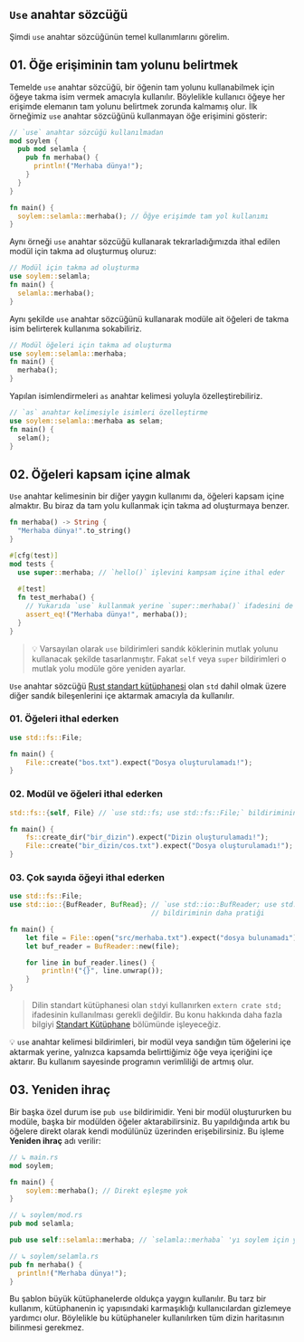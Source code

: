 ## `Use` anahtar sözcüğü
Şimdi `use` anahtar sözcüğünün temel kullanımlarını görelim.

## 01. Öğe erişiminin tam yolunu belirtmek
Temelde `use` anahtar sözcüğü, bir öğenin tam yolunu kullanabilmek için öğeye takma isim vermek amacıyla kullanılır. Böylelikle kullanıcı öğeye her erişimde elemanın tam yolunu belirtmek zorunda kalmamış olur. İlk örneğimiz `use` anahtar sözcüğünü kullanmayan öğe erişimini gösterir:

```Rust
// `use` anahtar sözcüğü kullanılmadan
mod soylem { 
  pub mod selamla { 
    pub fn merhaba() { 
      println!("Merhaba dünya!");
    }
  }
}

fn main() { 
  soylem::selamla::merhaba(); // Öğye erişimde tam yol kullanımı
}
````

Aynı örneği `use` anahtar sözcüğü kullanarak tekrarladığımızda ithal edilen modül için takma ad oluşturmuş oluruz:

```Rust
// Modül için takma ad oluşturma
use soylem::selamla;
fn main() { 
  selamla::merhaba();
}
````

Aynı şekilde `use` anahtar sözcüğünü kullanarak modüle ait öğeleri de takma isim belirterek kullanıma sokabiliriz.

```Rust
// Modül öğeleri için takma ad oluşturma
use soylem::selamla::merhaba;
fn main() { 
  merhaba();
}
````

Yapılan isimlendirmeleri `as` anahtar kelimesi yoluyla özelleştirebiliriz.

```Rust
// `as` anahtar kelimesiyle isimleri özelleştirme
use soylem::selamla::merhaba as selam;
fn main() { 
  selam();
}
```

## 02. Öğeleri kapsam içine almak
`Use` anahtar kelimesinin bir diğer yaygın kullanımı da, öğeleri kapsam içine almaktır. Bu biraz da tam yolu kullanmak için takma ad oluşturmaya benzer.

```rust
fn merhaba() -> String {
  "Merhaba dünya!".to_string()
}

#[cfg(test)]
mod tests {
  use super::merhaba; // `hello()` işlevini kampsam içine ithal eder
    
  #[test]
  fn test_merhaba() {
    // Yukarıda `use` kullanmak yerine `super::merhaba()` ifadesini de kullanabilirdik. 
    assert_eq!("Merhaba dünya!", merhaba()); 
  }
}
````

> 💡 Varsayılan olarak `use` bildirimleri sandık köklerinin mutlak yolunu kullanacak şekilde tasarlanmıştır. Fakat `self` veya `super` 	bildirimleri o mutlak yolu modüle göre yeniden ayarlar.

`Use` anahtar sözcüğü [Rust standart kütüphanesi](https://github.com/rust-lang/rust/tree/master/src/libstd) olan `std` dahil olmak üzere diğer sandık bileşenlerini içe aktarmak amacıyla da kullanılır. 

### 01. Öğeleri ithal ederken
```Rust
use std::fs::File;

fn main() {
    File::create("bos.txt").expect("Dosya oluşturulamadı!");
}
````

### 02. Modül ve öğeleri ithal ederken
```Rust
std::fs::{self, File} // `use std::fs; use std::fs::File;` bildiriminin daha pratiği

fn main() {
    fs::create_dir("bir_dizin").expect("Dizin oluşturulamadı!");
    File::create("bir_dizin/cos.txt").expect("Dosya oluşturulamadı!");
}
````

### 03. Çok sayıda öğeyi ithal ederken

```Rust
use std::fs::File;
use std::io::{BufReader, BufRead}; // `use std::io::BufReader; use std::io::BufRead;` 
                                   // bildiriminin daha pratiği

fn main() {
    let file = File::open("src/merhaba.txt").expect("dosya bulunamadı");
    let buf_reader = BufReader::new(file);

    for line in buf_reader.lines() {
        println!("{}", line.unwrap());
    }
}
````

> Dilin standart kütüphanesi olan `std`yi kullanırken `extern crate std;` ifadesinin kullanılması gerekli değildir. Bu konu hakkında daha fazla bilgiyi [Standart Kütüphane](std-primitives-and-preludes.md) bölümünde işleyeceğiz.

💡 `use` anahtar kelimesi bildirimleri, bir modül veya sandığın tüm öğelerini içe aktarmak yerine, yalnızca kapsamda belirttiğimiz öğe veya içeriğini içe aktarır. Bu kullanım sayesinde programın verimliliği de artmış olur.

## 03. Yeniden ihraç
Bir başka özel durum ise `pub use` bildirimidir. Yeni bir modül oluştururken bu modüle, başka bir modülden öğeler aktarabilirsiniz. Bu yapıldığında artık bu öğelere direkt olarak kendi modülünüz üzerinden erişebilirsiniz. Bu işleme **Yeniden ihraç** adı verilir:

```rust
// ↳ main.rs
mod soylem;

fn main() {
    soylem::merhaba(); // Direkt eşleşme yok
}

// ↳ soylem/mod.rs
pub mod selamla;

pub use self::selamla::merhaba; // `selamla::merhaba` 'yı soylem için yeniden ihraç etmek

// ↳ soylem/selamla.rs
pub fn merhaba() {
  println!("Merhaba dünya!");
}
```

Bu şablon büyük kütüphanelerde oldukça yaygın kullanılır. Bu tarz bir kullanım, kütüphanenin iç yapısındaki karmaşıklığı kullanıcılardan gizlemeye yardımcı olur. Böylelikle bu kütüphaneler kullanılırken tüm dizin haritasının bilinmesi gerekmez.
